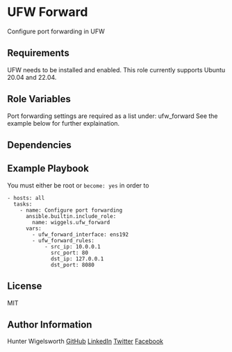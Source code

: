 UFW Forward
=========

Configure port forwarding in UFW

Requirements
------------

UFW needs to be installed and enabled.
This role currently supports Ubuntu 20.04 and 22.04.

Role Variables
--------------

Port forwarding settings are required as a list under:
    ufw_forward
See the example below for further explaination.

Dependencies
------------


Example Playbook
----------------

You must either be root or `become: yes` in order to 

    - hosts: all
      tasks:
        - name: Configure port forwarding
          ansible.builtin.include_role: 
            name: wiggels.ufw_forward
          vars:
            - ufw_forward_interface: ens192
            - ufw_forward_rules:
                - src_ip: 10.0.0.1
                  src_port: 80
                  dst_ip: 127.0.0.1
                  dst_port: 8080

License
-------

MIT

Author Information
------------------

Hunter Wigelsworth
[GitHub](https://github.com/wiggels)
[LinkedIn](https://www.linkedin.com/in/wiggels/)
[Twitter](https://www.twitter.com/wiggels/)
[Facebook](https://www.facebook.com/wiggels/)